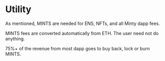 # Utility

As mentioned, MINTS are needed for ENS, NFTs, and all Minty dapp fees.&#x20;

MINTS fees are converted automatically from ETH. The user need not do anything.

75%+ of the revenue from most dapp goes to buy back, lock or burn MINTS.
